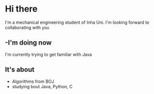 # Hi there

I'm a mechanical engineering student of Inha Uni. 
I'm looking forward to collaborating with you

## -I'm doing now
I'm currently trying to get familiar with Java 

## It's about 
- Algorithms from BOJ
- studying bout Java, Python, C


<!--
**Teakmin/Teakmin** is a ✨ _special_ ✨ repository because its `README.md` (this file) appears on your GitHub profile.

Here are some ideas to get you started:

- 🔭 I’m currently working on ...
- 🌱 I’m currently learning ...
- 👯 I’m looking to collaborate on ...
- 🤔 I’m looking for help with ...
- 💬 Ask me about ...
- 📫 How to reach me: ...
- 😄 Pronouns: ...
- ⚡ Fun fact: ...
-->
